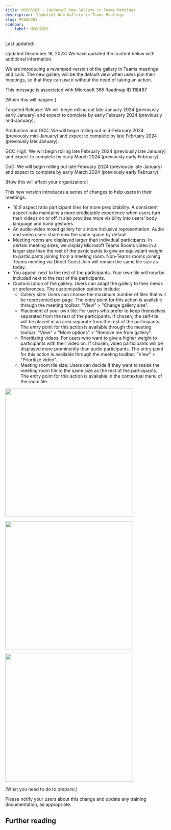 ```yaml
---
title: MC686281 - (Updated) New Gallery in Teams Meetings
description: (Updated) New Gallery in Teams Meetings
slug: MC686281
sidebar:
    label: MC686281
---
```



Last updated: 

<p style="">Updated December 18, 2023: We have updated the content below with additional information.</p><p style="">We are introducing a revamped version of the gallery in Teams meetings and calls. The new gallery will be the default view when users join their meetings, so that they can use it without the need of taking an action.&nbsp;</p>
<p>This message is associated with Microsoft 365 Roadmap ID <a href="https://www.microsoft.com/microsoft-365/roadmap?filters=&amp;searchterms=118467" target="_blank">118467</a></p>
<p>[When this will happen:]</p><p>Targeted Release: We will begin rolling out late January 2024 (previously early January) and expect to complete by early February 2024 (previously mid-January).
</p><p>Production and GCC: We will begin rolling out mid-February 2024 (previously mid-January) and expect to complete by late February 2024 (previously late January).</p><p>GCC High: We will begin rolling late February 2024 (previously late January) and expect to complete by early March 2024 (previously early February).
</p><p>DoD: We will begin rolling out late February 2024 (previously late January) and expect to complete by early March 2024 (previously early February).</p>

<p>[How this will affect your organization:]</p>

<p>This new version introduces a series of changes to help users in their meetings:</p><ul><li>16:9 aspect ratio participant tiles for more predictability. A consistent aspect ratio maintains a more predictable experience when users turn their videos on or off. It also provides more visibility into users' body language and hand gestures.
</li><li>An audio-video mixed gallery for a more inclusive representation. Audio and video users share now the same space by default.
</li><li>Meeting rooms are displayed larger than individual participants. In certain meeting sizes, we display Microsoft Teams Rooms video in a larger size than the rest of the participants to give an equivalent weight to participants joining from a meeting room. Non-Teams rooms joining Teams meeting via Direct Guest Join will remain the same tile size as today.
</li><li>You appear next to the rest of the participants. Your own tile will now be included next to the rest of the participants.
</li><li>Customization of the gallery. Users can adapt the gallery to their needs or preferences. The customization options include:
<ul><li>Gallery size: Users can choose the maximum number of tiles that will be represented per page. The entry point for this action is available through the meeting toolbar: "View" &gt; "Change gallery size".
</li><li>Placement of your own tile: For users who prefer to keep themselves separated from the rest of the participants. If chosen, the self-tile will be placed in an area separate from the rest of the participants. The entry point for this action is available through the meeting toolbar: "View" &gt; "More options" &gt; "Remove me from gallery".
</li><li>Prioritizing videos: For users who want to give a higher weight to participants with their video on. If chosen, video participants will be displayed more prominently than audio participants. The entry point for this action is available through the meeting toolbar: "View" &gt; "Prioritize video".
</li><li>Meeting room tile size: Users can decide if they want to resize the meeting room tile to the same size as the rest of the participants. The entry point for this action is available in the contextual menu of the room tile.</li></ul></li></ul><p><img src="https://img-prod-cms-rt-microsoft-com.akamaized.net/cms/api/am/imageFileData/RW1eytq?ver=619f" style="width: 400px;"></p><p><img src="https://img-prod-cms-rt-microsoft-com.akamaized.net/cms/api/am/imageFileData/RW1evPM?ver=9b49" style="width: 400px;"></p><p><img src="https://img-prod-cms-rt-microsoft-com.akamaized.net/cms/api/am/imageFileData/RW1eDDx?ver=8083" style="width: 400px;"></p><p>[What you need to do to prepare:]</p><p>Please notify your users about this change and update any training documentation, as appropriate.<br></p>

## Further reading
